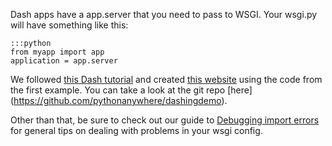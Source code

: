 
<!--
.. title: How to configure a Dash web app as a pythonanywhere wsgi application
.. slug: DashWSGIConfig
.. date: 2015-05-13 14:35:28 UTC+01:00
.. tags:
.. category:
.. link:
.. description:
.. type: text
-->



Dash apps have a app.server that you need to pass to WSGI. Your wsgi.py will have something like this:

    :::python
    from myapp import app
    application = app.server

We followed [this Dash tutorial](https://plot.ly/dash/getting-started)
and created [this website](http://dashingdemo.pythonanywhere.com/) using the 
code from the first example. You can take a look at the git repo [here]
(https://github.com/pythonanywhere/dashingdemo).

Other than that, be sure to check out our guide to [Debugging import errors](/pages/DebuggingImportError) for general tips on dealing with problems in your wsgi config.

